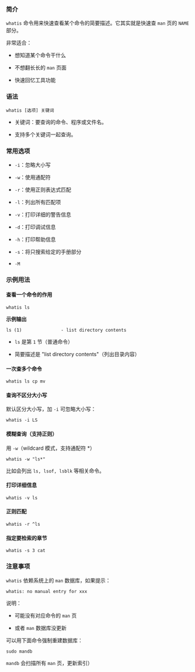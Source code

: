 ### 简介

`whatis` 命令用来快速查看某个命令的简要描述。它其实就是快速查 `man` 页的 `NAME` 部分。

非常适合：

* 想知道某个命令干什么

* 不想翻长长的 `man` 页面

* 快速回忆工具功能

### 语法

```shell
whatis [选项] 关键词
```

* 关键词：要查询的命令、程序或文件名。

* 支持多个关键词一起查询。

### 常用选项

* `-i`：忽略大小写

* `-w`：使用通配符

* `-r`：使用正则表达式匹配

* `-l`：列出所有匹配项

* `-v`：打印详细的警告信息

* `-d`：打印调试信息

* `-h`：打印帮助信息

* `-s`：将只搜索给定的手册部分

* `-M`

### 示例用法

#### 查看一个命令的作用

```shell
whatis ls
```

**示例输出**

```shell
ls (1)               - list directory contents
```

* `ls` 是第 `1` 节（普通命令）

* 简要描述是 "list directory contents"（列出目录内容）

#### 一次查多个命令

```shell
whatis ls cp mv
```

#### 查询不区分大小写

默认区分大小写，加 `-i` 可忽略大小写：

```shell
whatis -i LS
```

#### 模糊查询（支持正则）

用 `-w`（wildcard 模式，支持通配符 *）

```shell
whatis -w "ls*"
```

比如会列出 `ls, lsof, lsblk` 等相关命令。

#### 打印详细信息

```shell
whatis -v ls
```

#### 正则匹配

```shell
whatis -r ^ls
```

#### 指定要检索的章节

```shell
whatis -s 3 cat
```

### 注意事项

`whatis` 依赖系统上的 `man` 数据库，如果提示：

```shell
whatis: no manual entry for xxx
```

说明：

* 可能没有对应命令的 `man` 页

* 或者 `man` 数据库没更新

可以用下面命令强制重建数据库：

```shell
sudo mandb
```

`mandb` 会扫描所有 `man` 页，更新索引）